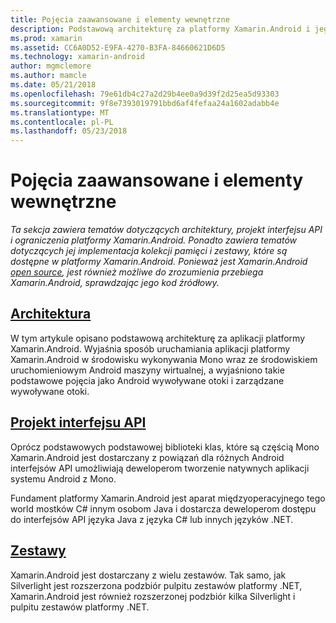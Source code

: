 ```yaml
---
title: Pojęcia zaawansowane i elementy wewnętrzne
description: Podstawową architekturę za platformy Xamarin.Android i jego projekt interfejsu API.
ms.prod: xamarin
ms.assetid: CC6A0D52-E9FA-4270-B3FA-84660621D6D5
ms.technology: xamarin-android
author: mgmclemore
ms.author: mamcle
ms.date: 05/21/2018
ms.openlocfilehash: 79e61db4c27a2d29b4ee0a9d39f2d25ea5d93303
ms.sourcegitcommit: 9f8e7393019791bbd6af4fefaa24a1602adabb4e
ms.translationtype: MT
ms.contentlocale: pl-PL
ms.lasthandoff: 05/23/2018
---
```

# <a name="advanced-concepts-and-internals"></a>Pojęcia zaawansowane i elementy wewnętrzne

_Ta sekcja zawiera tematów dotyczących architektury, projekt interfejsu API i ograniczenia platformy Xamarin.Android. Ponadto zawiera tematów dotyczących jej implementacja kolekcji pamięci i zestawy, które są dostępne w platformy Xamarin.Android. Ponieważ jest Xamarin.Android [open source](https://github.com/xamarin/xamarin-android), jest również możliwe do zrozumienia przebiega Xamarin.Android, sprawdzając jego kod źródłowy._


##  <a name="architectureandroidinternalsarchitecturemd"></a>[Architektura](~/android/internals/architecture.md)

W tym artykule opisano podstawową architekturę za aplikacji platformy Xamarin.Android. Wyjaśnia sposób uruchamiania aplikacji platformy Xamarin.Android w środowisku wykonywania Mono wraz ze środowiskiem uruchomieniowym Android maszyny wirtualnej, a wyjaśniono takie podstawowe pojęcia jako Android wywoływane otoki i zarządzane wywoływane otoki. 



##  <a name="api-designandroidinternalsapi-designmd"></a>[Projekt interfejsu API](~/android/internals/api-design.md)

Oprócz podstawowych podstawowej biblioteki klas, które są częścią Mono Xamarin.Android jest dostarczany z powiązań dla różnych Android interfejsów API umożliwiają deweloperom tworzenie natywnych aplikacji systemu Android z Mono.

Fundament platformy Xamarin.Android jest aparat międzyoperacyjnego tego world mostków C# innym osobom Java i dostarcza deweloperom dostępu do interfejsów API języka Java z języka C# lub innych języków .NET.



##  <a name="assembliescross-platforminternalsavailable-assembliesmd"></a>[Zestawy](~/cross-platform/internals/available-assemblies.md)

Xamarin.Android jest dostarczany z wielu zestawów. Tak samo, jak Silverlight jest rozszerzona podzbiór pulpitu zestawów platformy .NET, Xamarin.Android jest również rozszerzonej podzbiór kilka Silverlight i pulpitu zestawów platformy .NET. 

